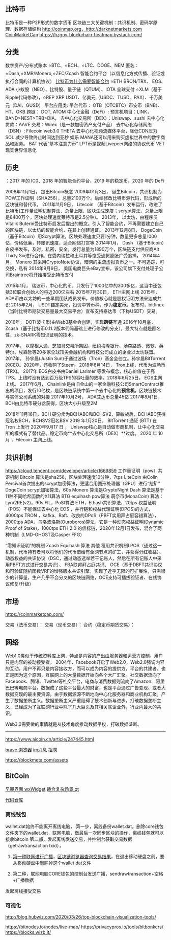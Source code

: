 ## 比特币
比特币是一种P2P形式的数字货币
区块链三大关键机制：共识机制、密码学原理、数据存储结构
http://coinmap.org，http://darknetmarkets.com
[CoinMarketCap](https://coinmarketcap.com/) 
https://hzgov-blockchain-heatmap.bystack.com/
## 分类
数字资产/分布式账本
    ⭐BTC、⭐BCH、⭐LTC、DOGE、NEM
    匿名：
    ⭐Dash,⭐XMR/Monero,⭐ZEC/Zcash
智能合约平台（以信息化方式传播、验证或执行合同的计算机协议）
[比特币为什么需要智能合约](http://www.elecfans.com/blockchain/1106705.html)
    ⭐ETH
    BRON/TRX、
    EOS、ADA
    小蚁股（NEO）、比特股、量子链（QTUM）、IOTA
全球支付
    ⭐XLM（基于Ripple代码修改），⭐REP
    XRP USDT、亿美元（USDC、TUSD、PAX）、千万美元（DAI、GUSD）
平台应用类:
    平台代币：
        OTB（OTCBTC）币安币（BNB）、HT、OKB
    跨链：
        DOT, ATOM
    中心化金融（DeFi）:
        预言机项目：LINK，BAND>NEST>TRB>DIA，
        去中心化交易所（DEX）：Uniswap、sushi
        去中心化贷款：AAVE
        交易：Wirex（是一款加密资产支付产品）
    去中心化存储网络（DSN）:
        Filecoin web3.0
        THETA 去中心化视频流媒体平台，降低CDN压力
        SOL 减少导致终止时间达到亚秒
    娱乐
        MANA还可以用来购买虚拟世界中的数字商品和服务。
        BAT 代表“基本注意力币”
        LPT币是视频Livepeer网络的协议代币
        VET 现实世界信息化



## 历史 

：2017 年的 IC0、2018 年的智能合约平台、2019 年的稳定币、2020 年的 DeFi

2008年11月1日，  提出Bitcoin概念
2009年01月3日，  诞生Bitcoin，共识机制为POW工作证明（SHA256），总量2100万个。后续修改比特币源代码，形成新的区块链和替代币。
2011年11月9日，  Litecoin （基于Bitcoin）发布运行，改进了比特币(工作量证明机制算法、总量上限、区块生成速度；scrypt算法，总量上限是8400万个，区块处理速度莱特币是2.5分钟)。
2013年，        以太坊，由程序员Vitalik Buterin受比特币启发后提出的概念。引入了智能合约，不再需要建立自己的区块链，以太坊的智能合约、在其上创建通证。
2013年12月8日， DogeCoin （基于Bitcoin）用Scrypt算法，区块处理速度只要1分钟，数量更多总量1000亿，价格低廉，转账讯速度，适合网络打赏等
2014年1月，     Dash （基于Bitcoin）白皮书发布，及时，私密，安全，发行总量为1890万个，区块链支付供应商Alt Thirty Six进行合作。在委内瑞拉和土耳其等饱受通货膨胀广受追捧。
2014年4月，     Monero 其采用CryptoNote协议，暗网的主流虚拟货币之一。不可追踪，可交换，私有
2014年9月9日，  美国电商巨头eBay宣布，该公司旗下支付处理子公司Braintree将开始接受比特币支付

2015年1月，     瑞波币，中心化的币，只发行了1000亿中的300多亿，这当中还包括3位联合创始人的将近200亿左右
2015年7月30日， ETH主网上线
2015年，        ADA币由以太坊的一些早期团队成员发布，价值核心就是股权证明方法来达成共识
2015年2月，     USDT锚定美元，投资中转币种，作为**稳定币**。发布时，bitfinex（当时比特币期货交易量最大交易平台）宣布支持泰达币（下称USDT）交易。

2016年，        DOT(波卡币)由Web3基金会创建，实现**跨链**互通
2016年10月底，  Zcash（基于比特币0.11.2版本代码基础上进行修改的分支），最大特点就是匿名性，zk-SNARK零知识证明的技术。

2017年，        以摩根大通、芝加哥交易所集团、纽约梅隆银行、汤森路透、微软、英特尔、埃森哲等20多家全球顶尖金融机构和科技公司成立的企业以太坊联盟。
2017年，       孙宇晨(Justin Sun)于通过波场（Tron）基金会创立。孙宇晨BitTorrent的CEO。2020年，还收购了Steem。2018年6月14日， Tron上线，代币为波场币(TRX)。
2017年          EOS白皮书由Daniel Larimer 等发布概念，核心价值在于高TPS。上线时没有达到百万级TPS的吞吐量的效率。2018年6月25日， EOS主网上线。
2017年6月，     Chainlink是由旧金山的一家金融科技公司SmartContract推出的项目，发行10亿枚，是区块链系统中第一个去中心化的**预言机**，区块链技术与实体公司系统的对接
2017年10月2号， ADA艾达币总量45亿 
2017年8月1日，  BCH由比特币硬分岔获得，区块大小升级至2M

2018年11月16日，BCH 硬分岔为BCHABC和BCHSV2，算敏战后，BCHABC获得冠名权BCH，BCHSV2冠名BSV
2019 年1月20日， BitTorrent 通证 (BTT) 在 Tron 上发行
2020年9月17 日 ， Uniswap核心是自动做市商机制，让中心化交易所的模式有了替代品。稳定币向**去中心化交易所（DEX）**过度。
2020 年 10 月 ，Filecoin 主网上线。

## 共识机制
https://cloud.tencent.com/developer/article/1669859
工作量证明（pow）共识机制
    Bitcoin  算法是sha256，区块处理速度10分钟，7tps
    LiteCoin 由Colin Percival首次提出的scrypt加密算法，更适合用图形处理器（GPU）进行“挖矿”
    DogeCoin scrypt加密算法，60s
    Monero 算法是CryptoNight
    Dash  算法是基于11种不同哈希函数的X11算法
    BTG  equihash pow算法
    萌奈币(MonaCoin) 算法：Lyra2RE(v2)，90s
    FIL，PoSt算法
    ETH，Ethash共识算法，20tps
权益证明（POS）不能保证去中心化
    EOS ，并行链和权益代理证明(DPOS)的方式，4000tps
    TRON ，kafka、Raft、改良的DPoS（PBFT实用拜占庭容错算法），2000tps
    ADA，乌洛波洛斯(Ouroboros)算法，它是一种动态权益证明(Dynamic Proof of Stake)，1000tps
    ETH 2.0 的信标链，2020年12月1日发布，混合了两种机制（LMD-GHOST及Casper FFG）

“零知识证明”的机制
    Zcash Equihash 算法
其他
    租用共识机制LPOS（通过这一机制，代币持有者可以将他们的代币借给有全网节点的矿工，并获得分红收益）、
    动态权益的共识协议（DSC，通过动态选举若干记账人，然后在所有记账人中采用PBFT方式进行交易共识）、
    FBA联邦拜占庭共识、
    OCE（基于DBFT共识协议和可验证随机函数VRF的增强版本共识引擎，实现了近乎无限的可扩展性，只需很少的计算量，生产几乎不会分叉的区块链网络，OCE支持可插拔验证者、在线协议修复/升级）

## 市场
https://coinmarketcap.com/

交易（法币交易）：
交易（现币交易）：
合约（稳定币期货交易）：

## 网络
Web1.0类似于传统资料库上网，特点是内容的产出由服务器和运营方控制。用户只是内容的被动接受者。
2004年，Facebook开启了Web2.0，Web2.0强调内容的互动，用户不再只是内容接收方，而可以成为内容的提供方，平台的共建者。也正是因为这个原因，互联网上的大量数据开始向各个大厂汇聚。社交数据流向了Facebook、腾讯、Twitter等社交平台，电商与消费数据则流向了Amazon、阿里巴巴等电商平台。数据成了这些平台最大的财富，也是平台通过广告变现、或者大数据变现的最主要资源。由于数据源源不断地向中心化服务器和商业机构汇聚，产生了数据垄断主义。数据垄断主义严重阻碍了技术创新与进步。打破数据垄断主义，已经成为了互联网行业中除了几大巨头及其相关联企业外，行业内最大的共识。

Web3.0需要做的事情就是从技术角度推动数据平权，打破数据垄断。

--------
https://www.aicoin.cn/article/247445.html

[brave 浏览器]()
[im消息](https://github.com/status-im/)
[招聘](https://github.com/district0x/ethlance)

https://blockmeta.com/assets

## BitCoin
[早期界面 wxWidget](https://www.wxwidgets.org/docs/tutorials/)
[适合复杂场景 qt](https://www.wxwidgets.org/docs/tutorials/)

[代码仓库](https://github.com/bitcoin)
### 离线钱包
[](https://blog.csdn.net/michael51/article/details/108767970)

 
wallet.dat始终不能离开离线电脑，
第一步，离线备份wallet.dat。删除core钱包文件夹下的wallet.dat，联网电脑，做最后一次同步区块的操作，离线钱包就可以接收bitcoin
第二部，发起离线发送交易，并控制台获取交易数据（getrawtransaction txid），
1. [第一种联网进行广播](https://btc.com/tools/tx/publish)，[区块链浏览器查询交易结果](https://btc.com/bc1qxdalrxa66rdknqwgle6k850zs36mjurel0kr52)，在退出移动硬盘之前，要从移动硬盘中删除掉这个wallet.dat文件

2. 第二种，联网电脑CORE钱包的控制台发送广播，sendrawtransaction+空格+广播数据

发起离线接受交易

### 可视化
http://blog.hubwiz.com/2020/03/26/top-blockchain-visualization-tools/

https://bitnodes.io/nodes/live-map/
https://privacypros.io/tools/bitbonkers/
https://blocks.wizb.it/